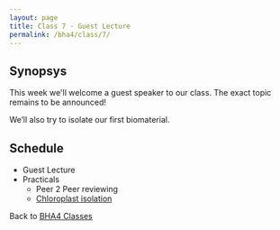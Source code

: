 ```yaml
---
layout: page
title: Class 7 - Guest Lecture
permalink: /bha4/class/7/
---
```


## Synopsys

This week we'll welcome a guest speaker to our class. The exact topic remains to be announced!

We’ll also try to isolate our first biomaterial. 

## Schedule

* Guest Lecture
* Practicals
  * Peer 2 Peer reviewing
  * [Chloroplast isolation](/bha4/class/7/chloroplast-isolation/)

Back to [BHA4 Classes](/bha4/classes/)
